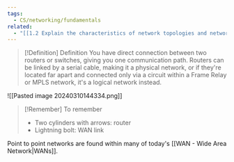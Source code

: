 ```yaml
---
tags:
  - CS/networking/fundamentals
related:
  - "[[1.2 Explain the characteristics of network topologies and network types]]"
---
```



> [!Definition] Definition
> You have direct connection between two routers or switches, giving you one communication path. Routers can be linked by a serial cable, making it a physical network, or if they're located far apart and connected only via a circuit within a Frame Relay or MPLS network, it's a logical network instead.

![[Pasted image 20240310144334.png]]


> [!Remember] To remember
> - Two cylinders with arrows: router
> - Lightning bolt: WAN link


Point to point networks are found within many of today's [[WAN - Wide Area Network|WANs]].




